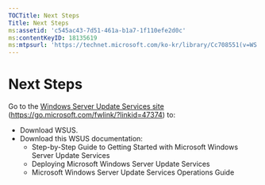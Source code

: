 ```yaml
---
TOCTitle: Next Steps
Title: Next Steps
ms:assetid: 'c545ac43-7d51-461a-b1a7-1f110efe2d0c'
ms:contentKeyID: 18135619
ms:mtpsurl: 'https://technet.microsoft.com/ko-kr/library/Cc708551(v=WS.10)'
---
```


Next Steps
==========

Go to the [Windows Server Update Services site](https://go.microsoft.com/fwlink/?linkid=47374) (https://go.microsoft.com/fwlink/?linkid=47374) to:

-   Download WSUS.
-   Download this WSUS documentation:
    -   Step-by-Step Guide to Getting Started with Microsoft Windows Server Update Services
    -   Deploying Microsoft Windows Server Update Services
    -   Microsoft Windows Server Update Services Operations Guide
